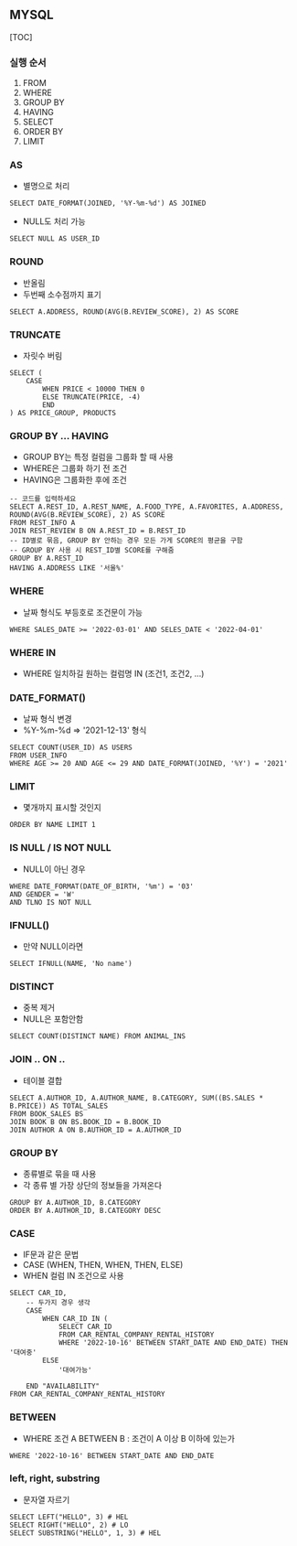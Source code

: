 ## MYSQL

[TOC]

### 실행 순서

1. FROM
2. WHERE
3. GROUP BY
4. HAVING
5. SELECT
6. ORDER BY
7. LIMIT



### AS

* 별명으로 처리

```mysql
SELECT DATE_FORMAT(JOINED, '%Y-%m-%d') AS JOINED
```

* NULL도 처리 가능

```mysql
SELECT NULL AS USER_ID
```



### ROUND

* 반올림
* 두번째 소수점까지 표기

```mysql
SELECT A.ADDRESS, ROUND(AVG(B.REVIEW_SCORE), 2) AS SCORE 
```



### TRUNCATE

* 자릿수 버림

```mysql
SELECT (
    CASE 
        WHEN PRICE < 10000 THEN 0
        ELSE TRUNCATE(PRICE, -4)
        END
) AS PRICE_GROUP, PRODUCTS
```





### GROUP BY ... HAVING

* GROUP BY는 특정 컬럼을 그룹화 할 때 사용
* WHERE은 그룹화 하기 전 조건
* HAVING은 그룹화한 후에 조건

```mysql
-- 코드를 입력하세요
SELECT A.REST_ID, A.REST_NAME, A.FOOD_TYPE, A.FAVORITES, A.ADDRESS, ROUND(AVG(B.REVIEW_SCORE), 2) AS SCORE 
FROM REST_INFO A
JOIN REST_REVIEW B ON A.REST_ID = B.REST_ID
-- ID별로 묶음, GROUP BY 안하는 경우 모든 가게 SCORE의 평균을 구함
-- GROUP BY 사용 시 REST_ID별 SCORE를 구해줌
GROUP BY A.REST_ID 
HAVING A.ADDRESS LIKE '서울%'
```



### WHERE 

* 날짜 형식도 부등호로 조건문이 가능

```mysql
WHERE SALES_DATE >= '2022-03-01' AND SELES_DATE < '2022-04-01'
```



### WHERE IN

* WHERE 일치하길 원하는 컬럼명 IN (조건1, 조건2, ...)



### DATE_FORMAT()

* 날짜 형식 변경
* %Y-%m-%d => '2021-12-13' 형식

```mysql
SELECT COUNT(USER_ID) AS USERS
FROM USER_INFO
WHERE AGE >= 20 AND AGE <= 29 AND DATE_FORMAT(JOINED, '%Y') = '2021'
```



### LIMIT

* 몇개까지 표시할 것인지

```mysql
ORDER BY NAME LIMIT 1
```



### IS NULL / IS NOT NULL

* NULL이 아닌 경우

```mysql
WHERE DATE_FORMAT(DATE_OF_BIRTH, '%m') = '03' 
AND GENDER = 'W'
AND TLNO IS NOT NULL
```



### IFNULL()

* 만약 NULL이라면

```mysql
SELECT IFNULL(NAME, 'No name')
```



### DISTINCT

* 중복 제거 
* NULL은 포함안함

```mysql
SELECT COUNT(DISTINCT NAME) FROM ANIMAL_INS
```



### JOIN .. ON .. 

* 테이블 결합

```mysql
SELECT A.AUTHOR_ID, A.AUTHOR_NAME, B.CATEGORY, SUM((BS.SALES * B.PRICE)) AS TOTAL_SALES
FROM BOOK_SALES BS
JOIN BOOK B ON BS.BOOK_ID = B.BOOK_ID
JOIN AUTHOR A ON B.AUTHOR_ID = A.AUTHOR_ID
```



### GROUP BY

* 종류별로 묶을 때 사용
* 각 종류 별 가장 상단의 정보들을 가져온다

```mysql
GROUP BY A.AUTHOR_ID, B.CATEGORY
ORDER BY A.AUTHOR_ID, B.CATEGORY DESC
```



### CASE

* IF문과 같은 문법
* CASE (WHEN, THEN, WHEN, THEN, ELSE)
* WHEN 컬럼 IN 조건으로 사용

```mysql
SELECT CAR_ID,
    -- 두가지 경우 생각
    CASE 
        WHEN CAR_ID IN (
            SELECT CAR_ID
            FROM CAR_RENTAL_COMPANY_RENTAL_HISTORY
            WHERE '2022-10-16' BETWEEN START_DATE AND END_DATE) THEN '대여중'
        ELSE
            '대여가능'
            
    END "AVAILABILITY"
FROM CAR_RENTAL_COMPANY_RENTAL_HISTORY
```





### BETWEEN

* WHERE 조건 A BETWEEN B : 조건이 A 이상 B 이하에 있는가

```
WHERE '2022-10-16' BETWEEN START_DATE AND END_DATE
```



### left, right, substring

* 문자열 자르기

```
SELECT LEFT("HELLO", 3) # HEL
SELECT RIGHT("HELLO", 2) # LO
SELECT SUBSTRING("HELLO", 1, 3) # HEL
```




